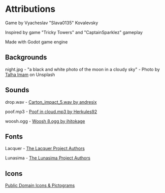 # Attributions #

Game by Vyacheslav "Slava0135" Kovalevsky

Inspired by game "Tricky Towers" and "CaptainSparklez" gameplay

Made with Godot game engine

## Backgrounds ##

night.jpg - "a black and white photo of the moon in a cloudy sky" - Photo by [Talha Imam](https://unsplash.com/@talhaimam325) on Unsplash

## Sounds ##

drop.wav - [Carton_impact_5.wav by andresix](https://freesound.org/people/andresix/sounds/245617/)

poof.mp3 - [Poof in cloud.mp3 by Herkules92](https://freesound.org/people/Herkules92/sounds/512217/)

woosh.ogg - [Woosh 8.ogg by ihitokage](https://freesound.org/people/ihitokage/sounds/395352/)

## Fonts ##

Lacquer - [The Lacquer Project Authors](https://github.com/Lacquer-Font/Lacquer)

Lunasima - [The Lunasima Project Authors](https://github.com/docrepair-fonts/lunasima-fonts)

## Icons ##

[Public Domain Icons & Pictograms](https://github.com/apancik/public-domain-icons)
